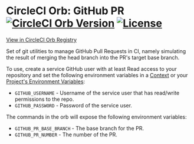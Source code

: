 # CircleCI Orb: GitHub PR [![CircleCI Orb Version](https://img.shields.io/badge/endpoint.svg?url=https://badges.circleci.io/orb/narrativescience/ghpr)](https://circleci.com/orbs/registry/orb/narrativescience/ghpr) [![License](https://img.shields.io/badge/License-BSD%203--Clause-blue.svg)](https://opensource.org/licenses/BSD-3-Clause)

[View in CircleCI Orb Registry](https://circleci.com/orbs/registry/orb/narrativescience/ghpr)

Set of git utilities to manage GitHub Pull Requests in CI, namely simulating the result of
merging the head branch into the PR's target base branch.

To use, create a service GitHub user with at least Read access to your repository and set the following environment variables in a [Context](https://circleci.com/docs/2.0/contexts/) or your [Project's Environment Variables](https://circleci.com/docs/2.0/env-vars/#setting-an-environment-variable-in-a-project):

* `GITHUB_USERNAME` - Username of the service user that has read/write permissions to the repo.
* `GITHUB_PASSWORD` - Password of the service user.

The commands in the orb will expose the following environment variables:

* `GITHUB_PR_BASE_BRANCH` - The base branch for the PR.
* `GITHUB_PR_NUMBER` - The number of the PR.
